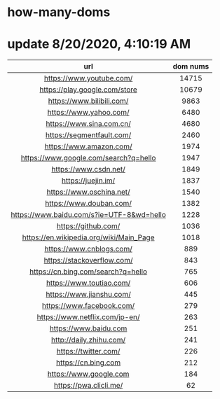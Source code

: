 # how-many-doms

# update 8/20/2020, 4:10:19 AM

url | dom nums
:-: | :-:
https://www.youtube.com/ | 14715
https://play.google.com/store | 10679
https://www.bilibili.com/ | 9863
https://www.yahoo.com/ | 6480
https://www.sina.com.cn/ | 4680
https://segmentfault.com/ | 2460
https://www.amazon.com/ | 1974
https://www.google.com/search?q=hello | 1947
https://www.csdn.net/ | 1849
https://juejin.im/ | 1837
https://www.oschina.net/ | 1540
https://www.douban.com/ | 1382
https://www.baidu.com/s?ie=UTF-8&wd=hello | 1228
https://github.com/ | 1036
https://en.wikipedia.org/wiki/Main_Page | 1018
https://www.cnblogs.com/ | 889
https://stackoverflow.com/ | 843
https://cn.bing.com/search?q=hello | 765
https://www.toutiao.com/ | 606
https://www.jianshu.com/ | 445
https://www.facebook.com/ | 279
https://www.netflix.com/jp-en/ | 263
https://www.baidu.com | 251
http://daily.zhihu.com/ | 241
https://twitter.com/ | 226
https://cn.bing.com | 212
https://www.google.com | 184
https://pwa.clicli.me/ | 62
